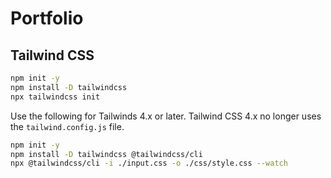 # Portfolio


## Tailwind CSS

```sh
npm init -y
npm install -D tailwindcss
npx tailwindcss init
```

Use the following for Tailwinds 4.x or later.  Tailwind CSS 4.x no longer uses the `tailwind.config.js` file.

```sh
npm init -y
npm install -D tailwindcss @tailwindcss/cli
npx @tailwindcss/cli -i ./input.css -o ./css/style.css --watch
```